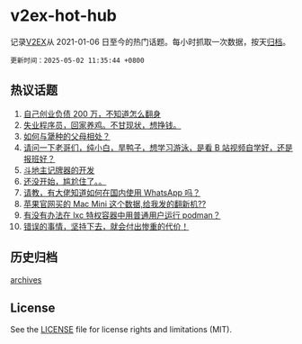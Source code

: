 # v2ex-hot-hub

 记录[V2EX](https://www.v2ex.com/)从 2021-01-06 日至今的热门话题。每小时抓取一次数据，按天[归档](archives)。

`更新时间：2025-05-02 11:35:44 +0800`

## 热议话题

1. [自己创业负债 200 万，不知道怎么翻身](https://www.v2ex.com/t/1129321)
1. [失业程序员，回家养鸡。不甘现状，想挣钱。](https://www.v2ex.com/t/1129301)
1. [如何与犟种的父母相处？](https://www.v2ex.com/t/1129294)
1. [请问一下老哥们，纯小白，旱鸭子，想学习游泳，是看 B 站视频自学好，还是报班好？](https://www.v2ex.com/t/1129327)
1. [斗地主记牌器的开发](https://www.v2ex.com/t/1129288)
1. [还没开始，尴尬住了。。](https://www.v2ex.com/t/1129316)
1. [请教，有大佬知道如何在国内使用 WhatsApp 吗？](https://www.v2ex.com/t/1129337)
1. [苹果官网买的 Mac Mini 这个数据,给我发的翻新机??](https://www.v2ex.com/t/1129298)
1. [有没有办法在 lxc 特权容器中用普通用户运行 podman？](https://www.v2ex.com/t/1129319)
1. [错误的事情，坚持下去，就会付出惨重的代价！](https://www.v2ex.com/t/1129347)

## 历史归档

[archives](archives)

## License

See the [LICENSE](LICENSE) file for license rights and limitations (MIT).
